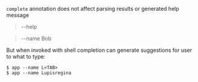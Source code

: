 `complete` annotation does not affect parsing results or generated help message

> --help

> --name Bob

But when invoked with shell completion can generate suggestions for user to what to type:

```console
$ app --name L<TAB>
$ app --name Lupisregina
```
